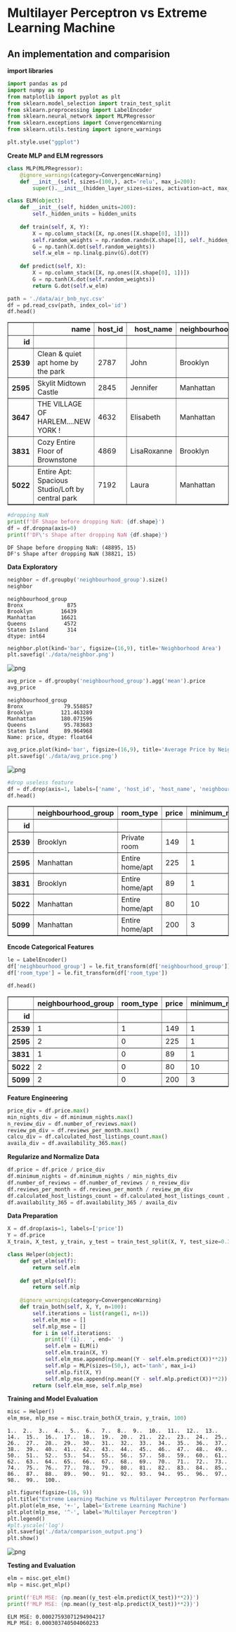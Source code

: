 # Multilayer Perceptron vs Extreme Learning Machine
## An implementation and comparision

**import libraries**


```python
import pandas as pd
import numpy as np
from matplotlib import pyplot as plt
from sklearn.model_selection import train_test_split
from sklearn.preprocessing import LabelEncoder
from sklearn.neural_network import MLPRegressor
from sklearn.exceptions import ConvergenceWarning
from sklearn.utils.testing import ignore_warnings

plt.style.use("ggplot")
```

**Create MLP and ELM regressors**


```python
class MLP(MLPRegressor):
    @ignore_warnings(category=ConvergenceWarning)
    def __init__(self, sizes=(100,), act='relu', max_i=200):
        super().__init__(hidden_layer_sizes=sizes, activation=act, max_iter=max_i)
```


```python
class ELM(object):
    def __init__(self, hidden_units=200):
        self._hidden_units = hidden_units
        
    def train(self, X, Y):
        X = np.column_stack([X, np.ones([X.shape[0], 1])])
        self.random_weights = np.random.randn(X.shape[1], self._hidden_units)
        G = np.tanh(X.dot(self.random_weights))
        self.w_elm = np.linalg.pinv(G).dot(Y)
        
    def predict(self, X):
        X = np.column_stack([X, np.ones([X.shape[0], 1])])
        G = np.tanh(X.dot(self.random_weights))
        return G.dot(self.w_elm)
```


```python
path = './data/air_bnb_nyc.csv'
df = pd.read_csv(path, index_col='id')
df.head()
```




<div>
<style scoped>
    .dataframe tbody tr th:only-of-type {
        vertical-align: middle;
    }

    .dataframe tbody tr th {
        vertical-align: top;
    }

    .dataframe thead th {
        text-align: right;
    }
</style>
<table border="1" class="dataframe">
  <thead>
    <tr style="text-align: right;">
      <th></th>
      <th>name</th>
      <th>host_id</th>
      <th>host_name</th>
      <th>neighbourhood_group</th>
      <th>neighbourhood</th>
      <th>latitude</th>
      <th>longitude</th>
      <th>room_type</th>
      <th>price</th>
      <th>minimum_nights</th>
      <th>number_of_reviews</th>
      <th>last_review</th>
      <th>reviews_per_month</th>
      <th>calculated_host_listings_count</th>
      <th>availability_365</th>
    </tr>
    <tr>
      <th>id</th>
      <th></th>
      <th></th>
      <th></th>
      <th></th>
      <th></th>
      <th></th>
      <th></th>
      <th></th>
      <th></th>
      <th></th>
      <th></th>
      <th></th>
      <th></th>
      <th></th>
      <th></th>
    </tr>
  </thead>
  <tbody>
    <tr>
      <th>2539</th>
      <td>Clean &amp; quiet apt home by the park</td>
      <td>2787</td>
      <td>John</td>
      <td>Brooklyn</td>
      <td>Kensington</td>
      <td>40.64749</td>
      <td>-73.97237</td>
      <td>Private room</td>
      <td>149</td>
      <td>1</td>
      <td>9</td>
      <td>19.10.2018</td>
      <td>0.21</td>
      <td>6</td>
      <td>365</td>
    </tr>
    <tr>
      <th>2595</th>
      <td>Skylit Midtown Castle</td>
      <td>2845</td>
      <td>Jennifer</td>
      <td>Manhattan</td>
      <td>Midtown</td>
      <td>40.75362</td>
      <td>-73.98377</td>
      <td>Entire home/apt</td>
      <td>225</td>
      <td>1</td>
      <td>45</td>
      <td>21.05.2019</td>
      <td>0.38</td>
      <td>2</td>
      <td>355</td>
    </tr>
    <tr>
      <th>3647</th>
      <td>THE VILLAGE OF HARLEM....NEW YORK !</td>
      <td>4632</td>
      <td>Elisabeth</td>
      <td>Manhattan</td>
      <td>Harlem</td>
      <td>40.80902</td>
      <td>-73.94190</td>
      <td>Private room</td>
      <td>150</td>
      <td>3</td>
      <td>0</td>
      <td>NaN</td>
      <td>NaN</td>
      <td>1</td>
      <td>365</td>
    </tr>
    <tr>
      <th>3831</th>
      <td>Cozy Entire Floor of Brownstone</td>
      <td>4869</td>
      <td>LisaRoxanne</td>
      <td>Brooklyn</td>
      <td>Clinton Hill</td>
      <td>40.68514</td>
      <td>-73.95976</td>
      <td>Entire home/apt</td>
      <td>89</td>
      <td>1</td>
      <td>270</td>
      <td>05.07.2019</td>
      <td>4.64</td>
      <td>1</td>
      <td>194</td>
    </tr>
    <tr>
      <th>5022</th>
      <td>Entire Apt: Spacious Studio/Loft by central park</td>
      <td>7192</td>
      <td>Laura</td>
      <td>Manhattan</td>
      <td>East Harlem</td>
      <td>40.79851</td>
      <td>-73.94399</td>
      <td>Entire home/apt</td>
      <td>80</td>
      <td>10</td>
      <td>9</td>
      <td>19.11.2018</td>
      <td>0.10</td>
      <td>1</td>
      <td>0</td>
    </tr>
  </tbody>
</table>
</div>




```python
#dropping NaN
print(f'DF Shape before dropping NaN: {df.shape}')
df = df.dropna(axis=0)
print(f'DF\'s Shape after dropping NaN {df.shape}')
```

    DF Shape before dropping NaN: (48895, 15)
    DF's Shape after dropping NaN (38821, 15)
    

**Data Exploratory**


```python
neighbor = df.groupby('neighbourhood_group').size()
neighbor
```




    neighbourhood_group
    Bronx              875
    Brooklyn         16439
    Manhattan        16621
    Queens            4572
    Staten Island      314
    dtype: int64




```python
neighbor.plot(kind='bar', figsize=(16,9), title='Neighborhood Area')
plt.savefig('./data/neighbor.png')
```


![png](output_10_0.png)



```python
avg_price = df.groupby('neighbourhood_group').agg('mean').price
avg_price
```




    neighbourhood_group
    Bronx             79.558857
    Brooklyn         121.463289
    Manhattan        180.071596
    Queens            95.783683
    Staten Island     89.964968
    Name: price, dtype: float64




```python
avg_price.plot(kind='bar', figsize=(16,9), title='Average Price by Neighbourhood')
plt.savefig('./data/avg_price.png')
```


![png](output_12_0.png)



```python
#drop useless feature
df = df.drop(axis=1, labels=['name', 'host_id', 'host_name', 'neighbourhood', 'latitude', 'longitude', 'last_review'])
df.head()
```




<div>
<style scoped>
    .dataframe tbody tr th:only-of-type {
        vertical-align: middle;
    }

    .dataframe tbody tr th {
        vertical-align: top;
    }

    .dataframe thead th {
        text-align: right;
    }
</style>
<table border="1" class="dataframe">
  <thead>
    <tr style="text-align: right;">
      <th></th>
      <th>neighbourhood_group</th>
      <th>room_type</th>
      <th>price</th>
      <th>minimum_nights</th>
      <th>number_of_reviews</th>
      <th>reviews_per_month</th>
      <th>calculated_host_listings_count</th>
      <th>availability_365</th>
    </tr>
    <tr>
      <th>id</th>
      <th></th>
      <th></th>
      <th></th>
      <th></th>
      <th></th>
      <th></th>
      <th></th>
      <th></th>
    </tr>
  </thead>
  <tbody>
    <tr>
      <th>2539</th>
      <td>Brooklyn</td>
      <td>Private room</td>
      <td>149</td>
      <td>1</td>
      <td>9</td>
      <td>0.21</td>
      <td>6</td>
      <td>365</td>
    </tr>
    <tr>
      <th>2595</th>
      <td>Manhattan</td>
      <td>Entire home/apt</td>
      <td>225</td>
      <td>1</td>
      <td>45</td>
      <td>0.38</td>
      <td>2</td>
      <td>355</td>
    </tr>
    <tr>
      <th>3831</th>
      <td>Brooklyn</td>
      <td>Entire home/apt</td>
      <td>89</td>
      <td>1</td>
      <td>270</td>
      <td>4.64</td>
      <td>1</td>
      <td>194</td>
    </tr>
    <tr>
      <th>5022</th>
      <td>Manhattan</td>
      <td>Entire home/apt</td>
      <td>80</td>
      <td>10</td>
      <td>9</td>
      <td>0.10</td>
      <td>1</td>
      <td>0</td>
    </tr>
    <tr>
      <th>5099</th>
      <td>Manhattan</td>
      <td>Entire home/apt</td>
      <td>200</td>
      <td>3</td>
      <td>74</td>
      <td>0.59</td>
      <td>1</td>
      <td>129</td>
    </tr>
  </tbody>
</table>
</div>



**Encode Categorical Features**


```python
le = LabelEncoder()
df['neighbourhood_group'] = le.fit_transform(df['neighbourhood_group'])
df['room_type'] = le.fit_transform(df['room_type'])
```


```python
df.head()
```




<div>
<style scoped>
    .dataframe tbody tr th:only-of-type {
        vertical-align: middle;
    }

    .dataframe tbody tr th {
        vertical-align: top;
    }

    .dataframe thead th {
        text-align: right;
    }
</style>
<table border="1" class="dataframe">
  <thead>
    <tr style="text-align: right;">
      <th></th>
      <th>neighbourhood_group</th>
      <th>room_type</th>
      <th>price</th>
      <th>minimum_nights</th>
      <th>number_of_reviews</th>
      <th>reviews_per_month</th>
      <th>calculated_host_listings_count</th>
      <th>availability_365</th>
    </tr>
    <tr>
      <th>id</th>
      <th></th>
      <th></th>
      <th></th>
      <th></th>
      <th></th>
      <th></th>
      <th></th>
      <th></th>
    </tr>
  </thead>
  <tbody>
    <tr>
      <th>2539</th>
      <td>1</td>
      <td>1</td>
      <td>149</td>
      <td>1</td>
      <td>9</td>
      <td>0.21</td>
      <td>6</td>
      <td>365</td>
    </tr>
    <tr>
      <th>2595</th>
      <td>2</td>
      <td>0</td>
      <td>225</td>
      <td>1</td>
      <td>45</td>
      <td>0.38</td>
      <td>2</td>
      <td>355</td>
    </tr>
    <tr>
      <th>3831</th>
      <td>1</td>
      <td>0</td>
      <td>89</td>
      <td>1</td>
      <td>270</td>
      <td>4.64</td>
      <td>1</td>
      <td>194</td>
    </tr>
    <tr>
      <th>5022</th>
      <td>2</td>
      <td>0</td>
      <td>80</td>
      <td>10</td>
      <td>9</td>
      <td>0.10</td>
      <td>1</td>
      <td>0</td>
    </tr>
    <tr>
      <th>5099</th>
      <td>2</td>
      <td>0</td>
      <td>200</td>
      <td>3</td>
      <td>74</td>
      <td>0.59</td>
      <td>1</td>
      <td>129</td>
    </tr>
  </tbody>
</table>
</div>



**Feature Engineering**


```python
price_div = df.price.max()
min_nights_div = df.minimum_nights.max()
n_review_div = df.number_of_reviews.max()
review_pm_div = df.reviews_per_month.max()
calcu_div = df.calculated_host_listings_count.max()
availa_div = df.availability_365.max()
```

**Regularize and Normalize Data**


```python
df.price = df.price / price_div
df.minimum_nights = df.minimum_nights / min_nights_div
df.number_of_reviews = df.number_of_reviews / n_review_div
df.reviews_per_month = df.reviews_per_month / review_pm_div
df.calculated_host_listings_count = df.calculated_host_listings_count / calcu_div
df.availability_365 = df.availability_365 / availa_div
```

**Data Preparation**


```python
X = df.drop(axis=1, labels=['price'])
Y = df.price
X_train, X_test, y_train, y_test = train_test_split(X, Y, test_size=0.3, random_state=32)
```


```python
class Helper(object):
    def get_elm(self):
        return self.elm
    
    def get_mlp(self):
        return self.mlp
    
    @ignore_warnings(category=ConvergenceWarning)
    def train_both(self, X, Y, n=100):
        self.iterations = list(range(1, n+1))
        self.elm_mse = []
        self.mlp_mse = []
        for i in self.iterations:
            print(f'{i}.. ', end=' ')
            self.elm = ELM(i)
            self.elm.train(X, Y)
            self.elm_mse.append(np.mean((Y - self.elm.predict(X))**2))
            self.mlp = MLP(sizes=(50,), act='tanh', max_i=i)
            self.mlp.fit(X, Y)
            self.mlp_mse.append(np.mean((Y - self.mlp.predict(X))**2))
        return (self.elm_mse, self.mlp_mse)
```

**Training and Model Evaluation**


```python
misc = Helper()
elm_mse, mlp_mse = misc.train_both(X_train, y_train, 100)
```

    1..  2..  3..  4..  5..  6..  7..  8..  9..  10..  11..  12..  13..  14..  15..  16..  17..  18..  19..  20..  21..  22..  23..  24..  25..  26..  27..  28..  29..  30..  31..  32..  33..  34..  35..  36..  37..  38..  39..  40..  41..  42..  43..  44..  45..  46..  47..  48..  49..  50..  51..  52..  53..  54..  55..  56..  57..  58..  59..  60..  61..  62..  63..  64..  65..  66..  67..  68..  69..  70..  71..  72..  73..  74..  75..  76..  77..  78..  79..  80..  81..  82..  83..  84..  85..  86..  87..  88..  89..  90..  91..  92..  93..  94..  95..  96..  97..  98..  99..  100..  


```python
plt.figure(figsize=(16, 9))
plt.title("Extreme Learning Machine vs Multilayer Perceptron Performance Comparison")
plt.plot(elm_mse, '+-', label='Extreme Learning Machine')
plt.plot(mlp_mse, '^-', label='Multilayer Perceptron')
plt.legend()
#plt.yscale('log')
plt.savefig('./data/comparison_output.png')
plt.show()
```


![png](output_26_0.png)


**Testing and Evaluation**


```python
elm = misc.get_elm()
mlp = misc.get_mlp()
```


```python
print(f'ELM MSE: {np.mean((y_test-elm.predict(X_test))**2)}')
print(f'MLP MSE: {np.mean((y_test-mlp.predict(X_test))**2)}')
```

    ELM MSE: 0.00027593071294904217
    MLP MSE: 0.000303740504060233
    


```python

```
